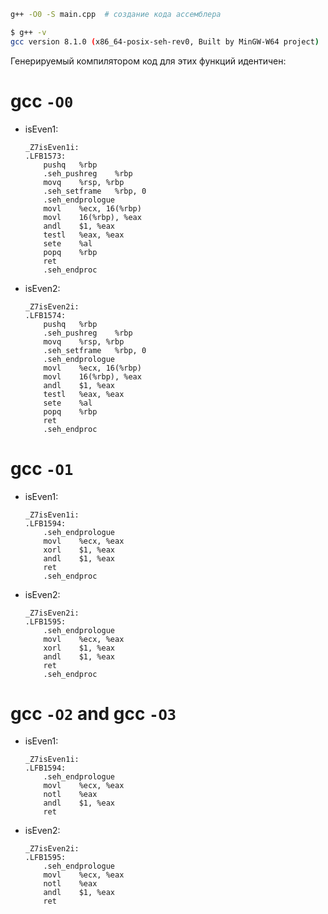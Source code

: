 ```bash
g++ -O0 -S main.cpp  # создание кода ассемблера
```

```bash
$ g++ -v  
gcc version 8.1.0 (x86_64-posix-seh-rev0, Built by MinGW-W64 project)
```

Генерируемый компилятором код для этих функций идентичен:

# gcc `-O0`

* isEven1:

	```
	_Z7isEven1i:
	.LFB1573:
		pushq	%rbp
		.seh_pushreg	%rbp
		movq	%rsp, %rbp
		.seh_setframe	%rbp, 0
		.seh_endprologue
		movl	%ecx, 16(%rbp)
		movl	16(%rbp), %eax
		andl	$1, %eax
		testl	%eax, %eax
		sete	%al
		popq	%rbp
		ret
		.seh_endproc
	```

* isEven2:

	```
	_Z7isEven2i:
	.LFB1574:
		pushq	%rbp
		.seh_pushreg	%rbp
		movq	%rsp, %rbp
		.seh_setframe	%rbp, 0
		.seh_endprologue
		movl	%ecx, 16(%rbp)
		movl	16(%rbp), %eax
		andl	$1, %eax
		testl	%eax, %eax
		sete	%al
		popq	%rbp
		ret
		.seh_endproc
	```

# gcc `-O1`

* isEven1:

	```
	_Z7isEven1i:
	.LFB1594:
		.seh_endprologue
		movl	%ecx, %eax
		xorl	$1, %eax
		andl	$1, %eax
		ret
		.seh_endproc
	```

* isEven2:

	```
	_Z7isEven2i:
	.LFB1595:
		.seh_endprologue
		movl	%ecx, %eax
		xorl	$1, %eax
		andl	$1, %eax
		ret
		.seh_endproc
	```

# gcc `-O2` and gcc `-O3`

* isEven1:

	```
	_Z7isEven1i:
	.LFB1594:
		.seh_endprologue
		movl	%ecx, %eax
		notl	%eax
		andl	$1, %eax
		ret
	```

* isEven2:
	```
	_Z7isEven2i:
	.LFB1595:
		.seh_endprologue
		movl	%ecx, %eax
		notl	%eax
		andl	$1, %eax
		ret
	```
